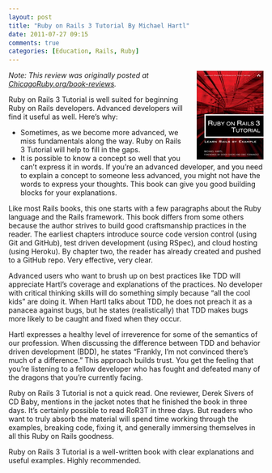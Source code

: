 ```yaml
---
layout: post
title: "Ruby on Rails 3 Tutorial By Michael Hartl"
date: 2011-07-27 09:15
comments: true
categories: [Education, Rails, Ruby]
---
```

<img style="margin-left:20px" src="/images/ror3-hartl.jpg" width="132" height="175" alt="Ruby on Rails 3 Tutorial" title="Ruby on Rails 3 Tutorial" align="right">

_Note: This review was originally posted at [ChicagoRuby.org/book-reviews](http://www.chicagoruby.org/book-reviews/)._

Ruby on Rails 3 Tutorial is well suited for beginning Ruby on Rails developers. Advanced developers will find it useful as well. Here’s why:

* Sometimes, as we become more advanced, we miss fundamentals along the way. Ruby on Rails 3 Tutorial will help to fill in the gaps.
* It is possible to know a concept so well that you can’t express it in words. If you’re an advanced developer, and you need to explain a concept to someone less advanced, you might not have the words to express your thoughts. This book can give you good building blocks for your explanations.

<!--more-->

Like most Rails books, this one starts with a few paragraphs about the Ruby language and the Rails framework. This book differs from some others because the author strives to build good craftsmanship practices in the reader. The earliest chapters introduce source code version control (using Git and GitHub), test driven development (using RSpec), and cloud hosting (using Heroku). By chapter two, the reader has already created and pushed to a GitHub repo. Very effective, very clear.

Advanced users who want to brush up on best practices like TDD will appreciate Hartl’s coverage and explanations of the practices. No developer with critical thinking skills will do something simply because “all the cool kids” are doing it. When Hartl talks about TDD, he does not preach it as a panacea against bugs, but he states (realistically) that TDD makes bugs more likely to be caught and fixed when they occur.

Hartl expresses a healthy level of irreverence for some of the semantics of our profession. When discussing the difference between TDD and behavior driven development (BDD), he states “Frankly, I’m not convinced there’s much of a difference.” This approach builds trust. You get the feeling that you’re listening to a fellow developer who has fought and defeated many of the dragons that you’re currently facing.

Ruby on Rails 3 Tutorial is not a quick read. One reviewer, Derek Sivers of CD Baby, mentions in the jacket notes that he finished the book in three days. It’s certainly possible to read RoR3T in three days. But readers who want to truly absorb the material will spend time working through the examples, breaking code, fixing it, and generally immersing themselves in all this Ruby on Rails goodness.

Ruby on Rails 3 Tutorial is a well-written book with clear explanations and useful examples. Highly recommended.
